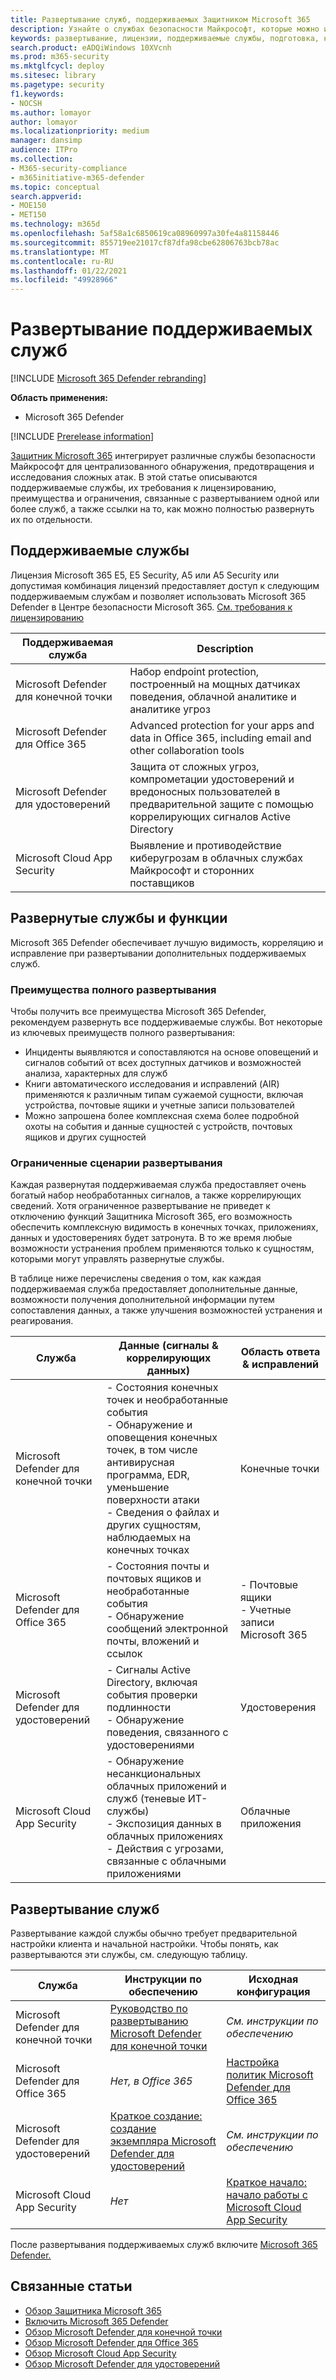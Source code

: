 ```yaml
---
title: Развертывание служб, поддерживаемых Защитником Microsoft 365
description: Узнайте о службах безопасности Майкрософт, которые можно интегрировать с помощью Microsoft 365 Defender, их требованиях к лицензированию и процедурах развертывания
keywords: развертывание, лицензии, поддерживаемые службы, подготовка, настройка Защиты от угроз (Майкрософт), M365, право на получение лицензии, ATP в Microsoft Defender, MDATP, Office 365 ATP, Azure ATP, Microsoft Cloud App Security, MCAS, advanced threat protection, E5, A5, EMS
search.product: eADQiWindows 10XVcnh
ms.prod: m365-security
ms.mktglfcycl: deploy
ms.sitesec: library
ms.pagetype: security
f1.keywords:
- NOCSH
ms.author: lomayor
author: lomayor
ms.localizationpriority: medium
manager: dansimp
audience: ITPro
ms.collection:
- M365-security-compliance
- m365initiative-m365-defender
ms.topic: conceptual
search.appverid:
- MOE150
- MET150
ms.technology: m365d
ms.openlocfilehash: 5af58a1c6850619ca08960997a30fe4a81158446
ms.sourcegitcommit: 855719ee21017cf87dfa98cbe62806763bcb78ac
ms.translationtype: MT
ms.contentlocale: ru-RU
ms.lasthandoff: 01/22/2021
ms.locfileid: "49928966"
---
```

# <a name="deploy-supported-services"></a>Развертывание поддерживаемых служб

[!INCLUDE [Microsoft 365 Defender rebranding](../includes/microsoft-defender.md)]


**Область применения:**
- Microsoft 365 Defender

[!INCLUDE [Prerelease information](../includes/prerelease.md)]

[Защитник Microsoft 365](microsoft-threat-protection.md) интегрирует различные службы безопасности Майкрософт для централизованного обнаружения, предотвращения и исследования сложных атак. В этой статье описываются поддерживаемые службы, их требования к лицензированию, преимущества и ограничения, связанные с развертыванием одной или более служб, а также ссылки на то, как можно полностью развернуть их по отдельности.

## <a name="supported-services"></a>Поддерживаемые службы
Лицензия Microsoft 365 E5, E5 Security, A5 или A5 Security или допустимая комбинация лицензий предоставляет доступ к следующим поддерживаемым службам и позволяет использовать Microsoft 365 Defender в Центре безопасности Microsoft 365. [См. требования к лицензированию](prerequisites.md#licensing-requirements)

| Поддерживаемая служба | Description |
| ------ | ------ |
| Microsoft Defender для конечной точки | Набор endpoint protection, построенный на мощных датчиках поведения, облачной аналитике и аналитике угроз |
|Microsoft Defender для Office 365 | Advanced protection for your apps and data in Office 365, including email and other collaboration tools |
| Microsoft Defender для удостоверений | Защита от сложных угроз, компрометации удостоверений и вредоносных пользователей в предварительной защите с помощью коррелирующих сигналов Active Directory |
| Microsoft Cloud App Security | Выявление и противодействие киберугрозам в облачных службах Майкрософт и сторонних поставщиков |

## <a name="deployed-services-and-functionality"></a>Развернутые службы и функции
Microsoft 365 Defender обеспечивает лучшую видимость, корреляцию и исправление при развертывании дополнительных поддерживаемых служб.

### <a name="benefits-of-full-deployment"></a>Преимущества полного развертывания
Чтобы получить все преимущества Microsoft 365 Defender, рекомендуем развернуть все поддерживаемые службы. Вот некоторые из ключевых преимуществ полного развертывания:
- Инциденты выявляются и сопоставляются на основе оповещений и сигналов событий от всех доступных датчиков и возможностей анализа, характерных для служб
- Книги автоматического исследования и исправлений (AIR) применяются к различным типам сужаемой сущности, включая устройства, почтовые ящики и учетные записи пользователей
- Можно запрошена более комплексная схема более подробной охоты на события и данные сущностей с устройств, почтовых ящиков и других сущностей

### <a name="limited-deployment-scenarios"></a>Ограниченные сценарии развертывания
Каждая развернутая поддерживаемая служба предоставляет очень богатый набор необработанных сигналов, а также коррелирующих сведений. Хотя ограниченное развертывание не приведет к отключению функций Защитника Microsoft 365, его возможность обеспечить комплексную видимость в конечных точках, приложениях, данных и удостоверениях будет затронута. В то же время любые возможности устранения проблем применяются только к сущностям, которыми могут управлять развернутые службы.

В таблице ниже перечислены сведения о том, как каждая поддерживаемая служба предоставляет дополнительные данные, возможности получения дополнительной информации путем сопоставления данных, а также улучшения возможностей устранения и реагирования.

| Служба | Данные (сигналы & коррелирующих данных) | Область ответа & исправлений |
| ------ | ------ | ------ |
| Microsoft Defender для конечной точки | - Состояния конечных точек и необработанные события<br />- Обнаружение и оповещения конечных точек, в том числе антивирусная программа, EDR, уменьшение поверхности атаки<br />- Сведения о файлах и других сущностям, наблюдаемых на конечных точках | Конечные точки |
|Microsoft Defender для Office 365 | - Состояния почты и почтовых ящиков и необработанные события<br />- Обнаружение сообщений электронной почты, вложений и ссылок | - Почтовые ящики<br />- Учетные записи Microsoft 365 |
| Microsoft Defender для удостоверений | - Сигналы Active Directory, включая события проверки подлинности<br />- Обнаружение поведения, связанного с удостоверениями | Удостоверения |
| Microsoft Cloud App Security | - Обнаружение несанкциональных облачных приложений и служб (теневые ИТ-службы)<br />- Экспозиция данных в облачных приложениях<br />- Действия с угрозами, связанные с облачными приложениями | Облачные приложения |

## <a name="deploy-the-services"></a>Развертывание служб
Развертывание каждой службы обычно требует предварительной настройки клиента и начальной настройки. Чтобы понять, как развертываются эти службы, см. следующую таблицу.

| Служба | Инструкции по обеспечению | Исходная конфигурация |
| ------ | ------ | ------ |
| Microsoft Defender для конечной точки | [Руководство по развертыванию Microsoft Defender для конечной точки](https://docs.microsoft.com/windows/security/threat-protection/microsoft-defender-atp/deployment-phases) | *См. инструкции по обеспечению* |
|Microsoft Defender для Office 365 | *Нет, в Office 365* | [Настройка политик Microsoft Defender для Office 365](https://docs.microsoft.com/microsoft-365/security/office-365-security/office-365-atp#configure-atp-policies) |
| Microsoft Defender для удостоверений | [Краткое создание: создание экземпляра Microsoft Defender для удостоверений](https://docs.microsoft.com/azure-advanced-threat-protection/install-atp-step1) | *См. инструкции по обеспечению* |
| Microsoft Cloud App Security | *Нет* | [Краткое начало: начало работы с Microsoft Cloud App Security](https://docs.microsoft.com/cloud-app-security/getting-started-with-cloud-app-security) |

После развертывания поддерживаемых служб включите [Microsoft 365 Defender.](mtp-enable.md)

## <a name="related-topics"></a>Связанные статьи

- [Обзор Защитника Microsoft 365](microsoft-threat-protection.md)
- [Включить Microsoft 365 Defender](mtp-enable.md)
- [Обзор Microsoft Defender для конечной точки](https://docs.microsoft.com/windows/security/threat-protection/microsoft-defender-atp/microsoft-defender-advanced-threat-protection)
- [Обзор Microsoft Defender для Office 365](../office-365-security/office-365-atp.md)
- [Обзор Microsoft Cloud App Security](https://docs.microsoft.com/cloud-app-security/what-is-cloud-app-security)
- [Обзор Microsoft Defender для удостоверений](https://docs.microsoft.com/azure-advanced-threat-protection/what-is-atp)
